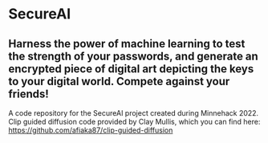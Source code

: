 # SecureAI
## Harness the power of machine learning to test the strength of your passwords, and generate an encrypted piece of digital art depicting the keys to your digital world. Compete against your friends!
A code repository for the SecureAI project created during Minnehack 2022. Clip guided diffusion code provided by Clay Mullis, which you can find here: https://github.com/afiaka87/clip-guided-diffusion

